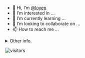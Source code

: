 - 👋 Hi, I’m [@loyep](https://github.com/loyep)
- 👀 I’m interested in ...
- 🌱 I’m currently learning ...
- 💞️ I’m looking to collaborate on ...
- 📫 How to reach me ...

<details>
  <summary>Other info.</summary>
  <br>

<!--START_SECTION:waka-->

```txt
TypeScript       6 hrs 16 mins   ███████████░░░░░░░░░░░░░░   44.39 %
Vue.js           3 hrs 10 mins   █████▓░░░░░░░░░░░░░░░░░░░   22.40 %
JSON             2 hrs 46 mins   █████░░░░░░░░░░░░░░░░░░░░   19.55 %
JavaScript       32 mins         █░░░░░░░░░░░░░░░░░░░░░░░░   03.88 %
ActionScript 3   19 mins         ▓░░░░░░░░░░░░░░░░░░░░░░░░   02.26 %
```

<!--END_SECTION:waka-->

</details>

![visitors](https://visitor-badge.glitch.me/badge?page_id=loyep.loyep)
